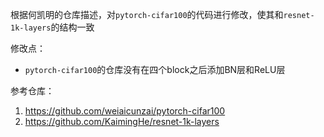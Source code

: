根据何凯明的仓库描述，对`pytorch-cifar100`的代码进行修改，使其和`resnet-1k-layers`的结构一致

修改点：
- `pytorch-cifar100`的仓库没有在四个block之后添加BN层和ReLU层

参考仓库：
1. https://github.com/weiaicunzai/pytorch-cifar100
2. https://github.com/KaimingHe/resnet-1k-layers
